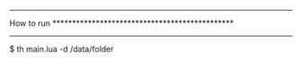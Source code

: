 


*********************************************************
How to run **********************************************
*********************************************************

$  th main.lua -d /data/folder
